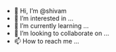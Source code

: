 - 👋 Hi, I’m @shivam
- 👀 I’m interested in ...
- 🌱 I’m currently learning ...
- 💞️ I’m looking to collaborate on ...
- 📫 How to reach me ...

<!---
shivampall/shivampall is a ✨ special ✨ repository because its `README.md` (this file) appears on your GitHub profile.
You can click the Preview link to take a look at your changes.
--->
